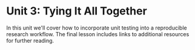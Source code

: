 # Unit 3: Tying It All Together

In this unit we'll cover how to incorporate unit testing into a reproducible
research workflow. The final lesson includes links to additional resources for
further reading.
